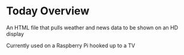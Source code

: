 # Today Overview

An HTML file that pulls weather and news data to be shown on an HD display

Currently used on a Raspberry Pi hooked up to a TV